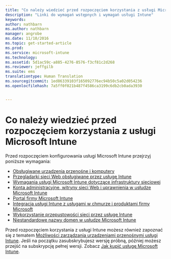 ```yaml
---
title: "Co należy wiedzieć przed rozpoczęciem korzystania z usługi Microsoft Intune | Microsoft Intune"
description: "Linki do wymagań wstępnych i wymagań usługi Intune"
keywords: 
author: nathbarn
ms.author: nathbarn
manager: angrobe
ms.date: 11/10/2016
ms.topic: get-started-article
ms.prod: 
ms.service: microsoft-intune
ms.technology: 
ms.assetid: 5d1ac59c-a885-4276-8576-f3cf81c2d268
ms.reviewer: jeffgilb
ms.suite: ems
translationtype: Human Translation
ms.sourcegitcommit: 1ed86339103f165092776ec94b50c5a02d054236
ms.openlocfilehash: 7a5ff0f021b487f4586ca3199c6db2cb0ada3930


---
```


# <a name="what-to-know-before-you-start-microsoft-intune"></a>Co należy wiedzieć przed rozpoczęciem korzystania z usługi Microsoft Intune

Przed rozpoczęciem konfigurowania usługi Microsoft Intune przejrzyj poniższe wymagania:

- [Obsługiwane urządzenia przenośne i komputery](supported-mobile-devices-and-computers.md)
- [Przeglądarki sieci Web obsługiwane przez usługę Intune](supported-web-browsers.md)
- [Wymagania usługi Microsoft Intune dotyczące infrastruktury sieciowej](network-infrastructure-requirements-for-microsoft-intune.md)
- [Konta administracyjne, witryny sieci Web i uprawnienia w usłudze Microsoft Intune](administrative-accounts-websites-perms.md)
- [Portal firmy Microsoft Intune](microsoft-intune-company-portal.md)
- [Integracja usługi Intune z usługami w chmurze i produktami firmy Microsoft](integration-with-cloud-services.md)
- [Wykorzystanie przepustowości sieci przez usługę Intune](network-bandwidth-use.md)
- [Niestandardowe nazwy domen w usłudze Microsoft Intune](domain-names-for-microsoft-intune.md)


Przed rozpoczęciem korzystania z usługi Intune możesz również zapoznać się z tematem [Możliwości zarządzania urządzeniami przenośnymi usługi Intune](/intune/get-started/mobile-device-management-capabilities-in-microsoft-intune). Jeśli na początku zasubskrybujesz wersję próbną, później możesz przejść na subskrypcję pełnej wersji. Zobacz [Jak kupić usługę Microsoft Intune](http://www.microsoft.com/en-us/server-cloud/products/microsoft-intune/Purchasing.aspx).



<!--HONumber=Nov16_HO2-->


